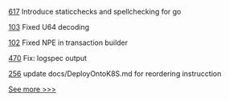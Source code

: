 
[617](https://github.com/hyperledger/fabric-private-chaincode/pull/617) Introduce staticchecks and spellchecking for go

[103](https://github.com/hyperledger/iroha-java/pull/103) Fixed U64 decoding

[102](https://github.com/hyperledger/iroha-java/pull/102) Fixed NPE in transaction builder

[470](https://github.com/hyperledger/fabric-samples/pull/470) Fix: logspec output

[256](https://github.com/hyperledger-labs/minifabric/pull/256) update docs/DeployOntoK8S.md for reordering instrucction


[See more >>>](https://start-here.hyperledger.org/pull-requests)
